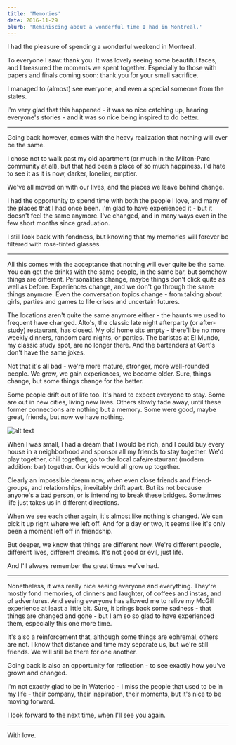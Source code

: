 ```yaml
---
title: 'Memories'
date: 2016-11-29
blurb: 'Reminiscing about a wonderful time I had in Montreal.'
---
```


I had the pleasure of spending a wonderful weekend in Montreal.

To everyone I saw: thank you. It was lovely seeing some beautiful faces, and I treasured the moments we spent together. Especially to those with papers and finals coming soon: thank you for your small sacrifice.

I managed to (almost) see everyone, and even a special someone from the states.

I'm very glad that this happened - it was so nice catching up, hearing everyone's stories - and it was so nice being inspired to do better.

---

Going back however, comes with the heavy realization that nothing will ever be the same.

I chose not to walk past my old apartment (or much in the Milton-Parc community at all), but that had been a place of so much happiness. I'd hate to see it as it is now, darker, lonelier, emptier.

We've all moved on with our lives, and the places we leave behind change.

I had the opportunity to spend time with both the people I love, and many of the places that I had once been. I'm glad to have experienced it - but it doesn't feel the same anymore. I've changed, and in many ways even in the few short months since graduation.

I still look back with fondness, but knowing that my memories will forever be filtered with rose-tinted glasses.

---

All this comes with the acceptance that nothing will ever quite be the same. You can get the drinks with the same people, in the same bar, but somehow things are different. Personalities change, maybe things don't click quite as well as before. Experiences change, and we don't go through the same things anymore. Even the conversation topics change - from talking about girls, parties and games to life crises and uncertain futures.

The locations aren't quite the same anymore either - the haunts we used to frequent have changed. Alto's, the classic late night afterparty (or after-study) restaurant, has closed. My old home sits empty - there'll be no more weekly dinners, random card nights, or parties. The baristas at El Mundo, my classic study spot, are no longer there. And the bartenders at Gert's don't have the same jokes.

Not that it's all bad - we're more mature, stronger, more well-rounded people. We grow, we gain experiences, we become older. Sure, things change, but some things change for the better.

Some people drift out of life too. It's hard to expect everyone to stay. Some are out in new cities, living new lives. Others slowly fade away, until these former connections are nothing but a memory. Some were good, maybe great, friends, but now we have nothing.

![alt text](https://imgur.com/0KHDfIz 'Sunset over a beautiful city')

When I was small, I had a dream that I would be rich, and I could buy every house in a neighborhood and sponsor all my friends to stay together. We'd play together, chill together, go to the local cafe/restaurant (modern addition: bar) together. Our kids would all grow up together.

Clearly an impossible dream now, when even close friends and friend-groups, and relationships, inevitably drift apart. But its not because anyone's a bad person, or is intending to break these bridges. Sometimes life just takes us in different directions.

When we see each other again, it's almost like nothing's changed. We can pick it up right where we left off. And for a day or two, it seems like it's only been a moment left off in friendship.

But deeper, we know that things are different now. We're different people, different lives, different dreams. It's not good or evil, just life.

And I'll always remember the great times we've had.

---

Nonetheless, it was really nice seeing everyone and everything. They're mostly fond memories, of dinners and laughter, of coffees and instas, and of adventures. And seeing everyone has allowed me to relive my McGill experience at least a little bit. Sure, it brings back some sadness - that things are changed and gone - but I am so so glad to have experienced them, especially this one more time.

It's also a reinforcement that, although some things are ephremal, others are not. I know that distance and time may separate us, but we're still friends. We will still be there for one another.

Going back is also an opportunity for reflection - to see exactly how you've grown and changed.

I'm not exactly glad to be in Waterloo - I miss the people that used to be in my life - their company, their inspiration, their moments, but it's nice to be moving forward.

I look forward to the next time, when I'll see you again.

---

With love.
